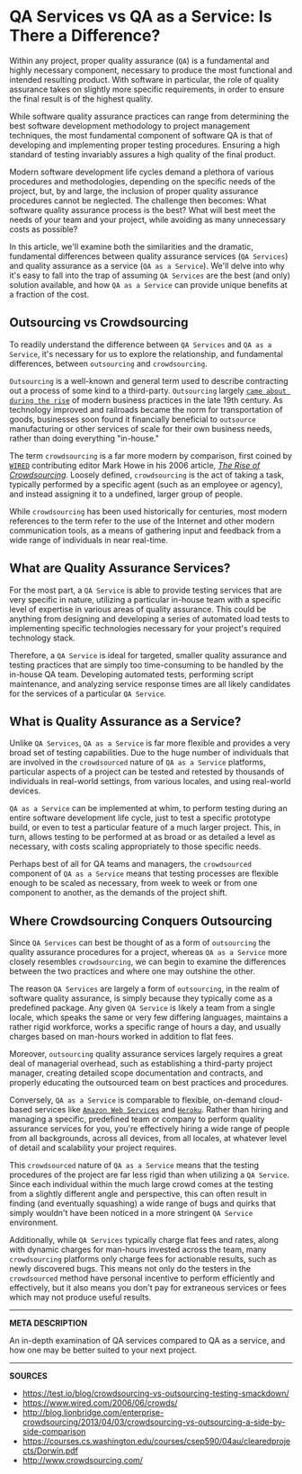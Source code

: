 # QA Services vs QA as a Service: Is There a Difference?

Within any project, proper quality assurance (`QA`) is a fundamental and highly necessary component, necessary to produce the most functional and intended resulting product.  With software in particular, the role of quality assurance takes on slightly more specific requirements, in order to ensure the final result is of the highest quality.

While software quality assurance practices can range from determining the best software development methodology to project management techniques, the most fundamental component of software QA is that of developing and implementing proper testing procedures.  Ensuring a high standard of testing invariably assures a high quality of the final product.

Modern software development life cycles demand a plethora of various procedures and methodologies, depending on the specific needs of the project, but, by and large, the inclusion of proper quality assurance procedures cannot be neglected.  The challenge then becomes: What software quality assurance process is the best?  What will best meet the needs of your team and your project, while avoiding as many unnecessary costs as possible?

In this article, we'll examine both the similarities and the dramatic, fundamental differences between quality assurance services (`QA Services`) and quality assurance as a service (`QA as a Service`).  We'll delve into why it's easy to fall into the trap of assuming `QA Services` are the best (and only) solution available, and how `QA as a Service` can provide unique benefits at a fraction of the cost.

## Outsourcing vs Crowdsourcing

To readily understand the difference between `QA Services` and `QA as a Service`, it's necessary for us to explore the relationship, and fundamental differences, between `outsourcing` and `crowdsourcing`.

`Outsourcing` is a well-known and general term used to describe contracting out a process of some kind to a third-party.  `Outsourcing` largely [`came about during the rise`] of modern business practices in the late 19th century.  As technology improved and railroads became the norm for transportation of goods, businesses soon found it financially beneficial to `outsource` manufacturing or other services of scale for their own business needs, rather than doing everything "in-house."

The term `crowdsourcing` is a far more modern by comparison, first coined by [`WIRED`] contributing editor Mark Howe in his 2006 article, [_The Rise of Crowdsourcing_].  Loosely defined, `crowdsourcing` is the act of taking a task, typically performed by a specific agent (such as an employee or agency), and instead assigning it to a undefined, larger group of people.

While `crowdsourcing` has been used historically for centuries, most modern references to the term refer to the use of the Internet and other modern communication tools, as a means of gathering input and feedback from a wide range of individuals in near real-time.

## What are Quality Assurance Services?

For the most part, a `QA Service` is able to provide testing services that are very specific in nature, utilizing a particular in-house team with a specific level of expertise in various areas of quality assurance.  This could be anything from designing and developing a series of automated load tests to implementing specific technologies necessary for your project's required technology stack.

Therefore, a `QA Service` is ideal for targeted, smaller quality assurance and testing practices that are simply too time-consuming to be handled by the in-house QA team.  Developing automated tests, performing script maintenance, and analyzing service response times are all likely candidates for the services of a particular `QA Service`.

## What is Quality Assurance as a Service?

Unlike `QA Services`, `QA as a Service` is far more flexible and provides a very broad set of testing capabilities.  Due to the huge number of individuals that are involved in the `crowdsourced` nature of `QA as a Service` platforms, particular aspects of a project can be tested and retested by thousands of individuals in real-world settings, from various locales, and using real-world devices.

`QA as a Service` can be implemented at whim, to perform testing during an entire software development life cycle, just to test a specific prototype build, or even to test a particular feature of a much larger project.  This, in turn, allows testing to be performed at as broad or as detailed a level as necessary, with costs scaling appropriately to those specific needs.

Perhaps best of all for QA teams and managers, the `crowdsourced` component of `QA as a Service` means that testing processes are flexible enough to be scaled as necessary, from week to week or from one component to another, as the demands of the project shift.

## Where Crowdsourcing Conquers Outsourcing

Since `QA Services` can best be thought of as a form of `outsourcing` the quality assurance procedures for a project, whereas `QA as a Service` more closely resembles `crowdsourcing`, we can begin to examine the differences between the two practices and where one may outshine the other.

The reason `QA Services` are largely a form of `outsourcing`, in the realm of software quality assurance, is simply because they typically come as a predefined package.  Any given `QA Service` is likely a team from a single locale, which speaks the same or very few differing languages, maintains a rather rigid workforce, works a specific range of hours a day, and usually charges based on man-hours worked in addition to flat fees.

Moreover, `outsourcing` quality assurance services largely requires a great deal of managerial overhead, such as establishing a third-party project manager, creating detailed scope documentation and contracts, and properly educating the outsourced team on best practices and procedures.

Conversely, `QA as a Service` is comparable to flexible, on-demand cloud-based services like [`Amazon Web Services`] and [`Heroku`].  Rather than hiring and managing a specific, predefined team or company to perform quality assurance services for you, you're effectively hiring a wide range of people from all backgrounds, across all devices, from all locales, at whatever level of detail and scalability your project requires.

This `crowdsourced` nature of `QA as a Service` means that the testing procedures of the project are far less rigid than when utilizing a `QA Service`.  Since each individual within the much large crowd comes at the testing from a slightly different angle and perspective, this can often result in finding (and eventually squashing) a wide range of bugs and quirks that simply wouldn't have been noticed in a more stringent `QA Service` environment.

Additionally, while `QA Services` typically charge flat fees and rates, along with dynamic charges for man-hours invested across the team, many `crowdsourcing` platforms only charge fees for actionable results, such as newly discovered bugs.  This means not only do the testers in the `crowdsourced` method have personal incentive to perform efficiently and effectively, but it also means you don't pay for extraneous services or fees which may not produce useful results.

[`came about during the rise`]: https://courses.cs.washington.edu/courses/csep590/04au/clearedprojects/Dorwin.pdf
[`WIRED`]: https://www.wired.com/
[_The Rise of Crowdsourcing_]: https://www.wired.com/2006/06/crowds/
[`Heroku`]: https://www.heroku.com/
[`Amazon Web Services`]: https://aws.amazon.com/

---

__META DESCRIPTION__

An in-depth examination of QA services compared to QA as a service, and how one may be better suited to your next project.

---

__SOURCES__

- https://test.io/blog/crowdsourcing-vs-outsourcing-testing-smackdown/
- https://www.wired.com/2006/06/crowds/
- http://blog.lionbridge.com/enterprise-crowdsourcing/2013/04/03/crowdsourcing-vs-outsourcing-a-side-by-side-comparison
- https://courses.cs.washington.edu/courses/csep590/04au/clearedprojects/Dorwin.pdf
- http://www.crowdsourcing.com/

